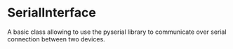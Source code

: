 # SerialInterface
A basic class allowing to use the pyserial library to communicate over serial connection between two devices.
